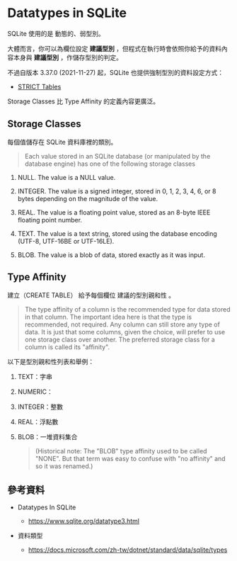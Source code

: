 # Datatypes in SQLite


SQLite 使用的是 動態的、弱型別。

大體而言，你可以為欄位設定 **建議型別** ，但程式在執行時會依照你給予的資料內容本身與 **建議型別** ，作儲存型別的判定。

不過自版本 3.37.0 (2021-11-27) 起，SQLite 也提供強制型別的資料設定方式：

  * [STRICT Tables](https://www.sqlite.org/stricttables.html)


Storage Classes 比 Type Affinity 的定義內容更廣泛。


## Storage Classes


每個值儲存在 SQLite 資料庫裡的類別。

> Each value stored in an SQLite database (or manipulated by the database engine) has one of the following storage classes

1. NULL. The value is a NULL value.

1. INTEGER. The value is a signed integer, stored in 0, 1, 2, 3, 4, 6, or 8 bytes depending on the magnitude of the value.

1. REAL. The value is a floating point value, stored as an 8-byte IEEE floating point number.

1. TEXT. The value is a text string, stored using the database encoding (UTF-8, UTF-16BE or UTF-16LE).

1. BLOB. The value is a blob of data, stored exactly as it was input.


## Type Affinity


建立（CREATE TABLE） 給予每個欄位 建議的型別親和性 。

> The type affinity of a column is the recommended type for data stored in that column. The important idea here is that the type is recommended, not required. Any column can still store any type of data. It is just that some columns, given the choice, will prefer to use one storage class over another. The preferred storage class for a column is called its "affinity".


以下是型別親和性列表和舉例：


1. TEXT：字串

1. NUMERIC：

1. INTEGER：整數

1. REAL：浮點數

1. BLOB：一堆資料集合
 
   > (Historical note: The "BLOB" type affinity used to be called "NONE". But that term was easy to confuse with "no affinity" and so it was renamed.)


## 參考資料

* Datatypes In SQLite

  * https://www.sqlite.org/datatype3.html

* 資料類型

  * https://docs.microsoft.com/zh-tw/dotnet/standard/data/sqlite/types